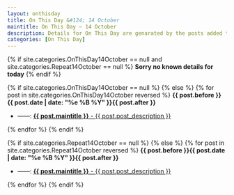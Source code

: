 ```yaml
---
layout: onthisday
title: On This Day &#124; 14 October
maintitle: On This Day — 14 October
description: Details for On This Day are genarated by the posts added to the website so the content is subject to changes/updates over time.
categories: [On This Day]
---
```


{% if site.categories.OnThisDay14October == null and site.categories.Repeat14October == null %}
<strong>Sorry no known details for today</strong>
{% endif %}

{% if site.categories.OnThisDay14October == null %}
{% else %}
{% for post in site.categories.OnThisDay14October reversed %}
<strong>{{ post.before }}{{ post.date | date: "%e %B %Y" }}{{ post.after }}</strong>
<ul>
<li> ——: <a class="{{ post.class }}" href="{{ post.url }}"><strong>{{ post.maintitle }}</strong> - {{ post.post_description }}</a></li>
</ul>
{% endfor %}
{% endif %}

{% if site.categories.Repeat14October == null %}
{% else %}
{% for post in site.categories.Repeat14October reversed %}
<strong>{{ post.before }}{{ post.date | date: "%e %B %Y" }}{{ post.after }}</strong>
<ul>
<li> ——: <a class="{{ post.class }}" href="{{ post.url }}"><strong>{{ post.maintitle }}</strong> - {{ post.post_description }}</a></li>
</ul>
{% endfor %}
{% endif %}
